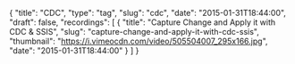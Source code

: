 {
  "title": "CDC",
  "type": "tag",
  "slug": "cdc",
  "date": "2015-01-31T18:44:00",
  "draft": false,
  "recordings": [
    {
      "title": "Capture Change and Apply it with CDC & SSIS",
      "slug": "capture-change-and-apply-it-with-cdc-ssis",
      "thumbnail": "https://i.vimeocdn.com/video/505504007_295x166.jpg",
      "date": "2015-01-31T18:44:00"
    }
  ]
}